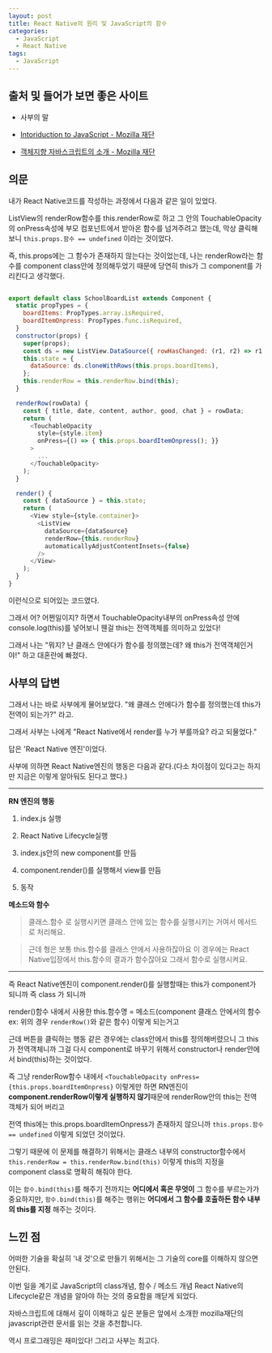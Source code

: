 ```yaml
---
layout: post
title: React Native의 원리 및 JavaScript의 함수
categories:
  - JavaScript
  - React Native
tags:
  - JavaScript
---
```


## 출처 및 들어가 보면 좋은 사이트
- 사부의 말

- [Intoriduction to JavaScript - Mozilla 재단](https://developer.mozilla.org/ko/docs/A_re-introduction_to_JavaScript)

- [객체지향 자바스크립트의 소개 - Mozilla 재단](https://developer.mozilla.org/ko/docs/Web/JavaScript/Introduction_to_Object-Oriented_JavaScript)

## 의문

내가 React Native코드를 작성하는 과정에서 다음과 같은 일이 있었다.

ListView의 renderRow함수를 this.renderRow로 하고
그 안의 TouchableOpacity의 onPress속성에 부모 컴포넌트에서 받아온 함수를 넘겨주려고 했는데,
막상 클릭해보니 `this.props.함수 == undefined` 이라는 것이었다.

즉, this.props에는 그 함수가 존재하지 않는다는 것이었는데, 나는 renderRow라는 함수를 component class안에 정의해두었기 때문에
당연히 this가 그 component를 가리킨다고 생각했다.

```js

export default class SchoolBoardList extends Component {
  static propTypes = {
    boardItems: PropTypes.array.isRequired,
    boardItemOnpress: PropTypes.func.isRequired,
  }
  constructor(props) {
    super(props);
    const ds = new ListView.DataSource({ rowHasChanged: (r1, r2) => r1 !== r2 });
    this.state = {
      dataSource: ds.cloneWithRows(this.props.boardItems),
    };
    this.renderRow = this.renderRow.bind(this);
  }

  renderRow(rowData) {
    const { title, date, content, author, good, chat } = rowData;
    return (
      <TouchableOpacity
        style={style.item}
        onPress={() => { this.props.boardItemOnpress(); }}
      >
        ...
      </TouchableOpacity>
    );
  }

  render() {
    const { dataSource } = this.state;
    return (
      <View style={style.container}>
        <ListView
          dataSource={dataSource}
          renderRow={this.renderRow}
          automaticallyAdjustContentInsets={false}
        />
      </View>
    );
  }
}
```

이런식으로 되어있는 코드였다.

그래서 어? 어쩐일이지? 하면서 TouchableOpacity내부의 onPress속성 안에 console.log(this)를 넣어보니 웬걸 this는 전역객체를 의미하고 있었다!

그래서 나는 "뭐지? 난 클래스 안에다가 함수를 정의했는데? 왜 this가 전역객체인거야!" 하고 대혼란에 빠졌다.

## 사부의 답변

그래서 나는 바로 사부에게 물어보았다. "왜 클래스 안에다가 함수를 정의했는데 this가 전역이 되는가?" 라고.

그래서 사부는 나에게 "React Native에서 render를 누가 부를까요? 라고 되물었다."

답은 'React Native 엔진'이었다.

사부에 의하면 React Native엔진의 행동은 다음과 같다.(다소 차이점이 있다고는 하지만 지금은 이렇게 알아둬도 된다고 했다.)

---

**RN 엔진의 행동**

1. index.js 실행

2. React Native Lifecycle실행

3. index.js안의 new component를 만듬

4. component.render()를 실행해서 view를 만듬

5. 동작

**메소드와 함수**

> 클래스.함수 로 실행시키면 클래스 안에 있는 함수를 실행시키는 거여서 메서드 로 처리해요.  

> 근데 형은 보통 this.함수를 클래스 안에서 사용하잖아요 이 경우에는 React Native입장에서 this.함수의 결과가 함수잖아요 그래서 함수로 실행시켜요.

---

즉 React Native엔진이 component.render()를 실행할때는 this가 component가 되니까 즉 class 가 되니까 

render()함수 내에서 사용한 this.함수명 = 메소드(component 클래스 안에서의 함수 ex: 위의 경우 `renderRow()`와 같은 함수) 이렇게 되는거고
  
근데 버튼을 클릭하는 행동 같은 경우에는 class안에서 this를 정의해버렸으니 그 this가 전역객체니까 그걸 다시 component로 바꾸기 위해서 constructor나 render안에서 bind(this)하는 것이었다.

즉 그냥 renderRow함수 내에서 `<TouchableOpacity onPress={this.props.boardItemOnpress}` 이렇게만 하면 RN엔진이 **component.renderRow이렇게 실행하지 않기**때문에 renderRow안의 this는 전역 객체가 되어 버리고

전역 this에는 this.props.boardItemOnpress가 존재하지 않으니까 `this.props.함수 == undefined` 이렇게 되었던 것이었다.

그렇기 때문에 이 문제를 해결하기 위해서는 클래스 내부의 constructor함수에서 `this.renderRow = this.renderRow.bind(this)` 이렇게 this의 지정을 component class로 명확히 해줘야 한다.

이는 `함수.bind(this)`를 해주기 전까지는 **어디에서 혹은 무엇이** 그 함수를 부르는가가 중요하지만, `함수.bind(this)`를 해주는 행위는 **어디에서 그 함수를 호출하든 함수 내부의 this를 지정** 해주는 것이다.

## 느낀 점

어떠한 기술을 확실히 '내 것'으로 만들기 위해서는 그 기술의 core를 이해하지 않으면 안된다.

이번 일을 계기로 JavaScript의 class개념, 함수 / 메소드 개념 React Native의 Lifecycle같은 개념을 알아야 하는 것의 중요함을 깨닫게 되었다.

자바스크립트에 대해서 깊이 이해하고 싶은 분들은 앞에서 소개한 mozilla재단의 javascript관련 문서를 읽는 것을 추천합니다.

역시 프로그래밍은 재미있다! 그리고 사부는 최고다.

